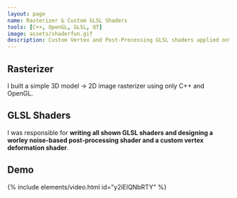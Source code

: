 ```yaml
---
layout: page
name: Rasterizer & Custom GLSL Shaders
tools: [C++, OpenGL, GLSL, QT]
image: assets/shaderfun.gif
description: Custom Vertex and Post-Processing GLSL shaders applied onto a Model of Mario (credited to Nintendo). Click this card to view a demo.
---
```


## Rasterizer
I built a simple 3D model -> 2D image rasterizer using only C++ and OpenGL.

## GLSL Shaders
I was responsible for **writing all shown GLSL shaders and designing a worley noise-based post-processing shader and a custom vertex deformation shader**.

## Demo
{% include elements/video.html id="y2iElQNbRTY" %}